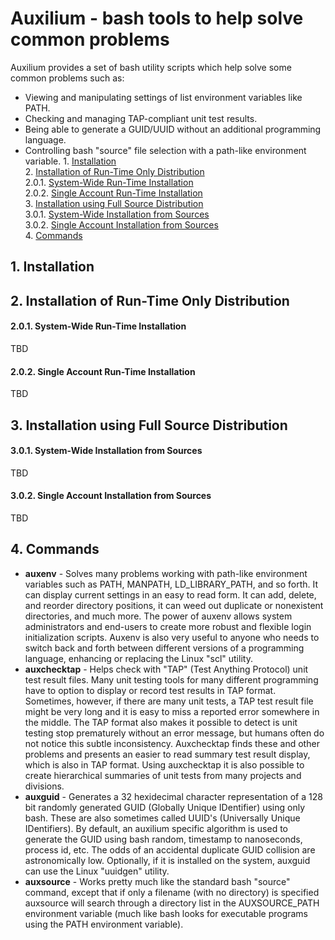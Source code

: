 # Auxilium - bash tools to help solve common problems

Auxilium provides a set of bash utility scripts which help solve some common
problems such as:

* Viewing and manipulating settings of list environment variables like PATH.
* Checking and managing TAP-compliant unit test results.
* Being able to generate a GUID/UUID without an additional programming language.
* Controlling bash "source" file selection with a path-like environment variable.
1\.  [Installation](#installation)  
2\.  [Installation of Run-Time Only Distribution](#installationofrun-timeonlydistribution)  
2.0.1\.  [System-Wide Run-Time Installation](#system-widerun-timeinstallation)  
2.0.2\.  [Single Account Run-Time Installation](#singleaccountrun-timeinstallation)  
3\.  [Installation using Full Source Distribution](#installationusingfullsourcedistribution)  
3.0.1\.  [System-Wide Installation from Sources](#system-wideinstallationfromsources)  
3.0.2\.  [Single Account Installation from Sources](#singleaccountinstallationfromsources)  
4\.  [Commands](#commands)  
<a name="installation"></a>

## 1\. Installation

<a name="installationofrun-timeonlydistribution"></a>

## 2\. Installation of Run-Time Only Distribution

<a name="system-widerun-timeinstallation"></a>

#### 2.0.1\. System-Wide Run-Time Installation

TBD

<a name="singleaccountrun-timeinstallation"></a>

#### 2.0.2\. Single Account Run-Time Installation

TBD
<a name="installationusingfullsourcedistribution"></a>

## 3\. Installation using Full Source Distribution

<a name="system-wideinstallationfromsources"></a>

#### 3.0.1\. System-Wide Installation from Sources

TBD

<a name="singleaccountinstallationfromsources"></a>

#### 3.0.2\. Single Account Installation from Sources

TBD

<a name="commands"></a>

## 4\. Commands

* **auxenv** - Solves many problems working with path-like environment
    variables such as PATH, MANPATH, LD_LIBRARY_PATH, and so forth. It can
    display current settings in an easy to read form. It can
    add, delete, and reorder directory positions, it can weed out duplicate
    or nonexistent directories, and much more. The power of auxenv allows
    system administrators and end-users to create more robust and flexible
    login initialization scripts. Auxenv is also very useful to anyone who
    needs to switch back and forth between different versions of a
    programming language, enhancing or replacing the Linux "scl" utility.
* **auxchecktap** - Helps check with "TAP" (Test Anything Protocol) unit
    test result files. Many unit testing tools for many different
    programming have to option to display or record test results in
    TAP format. Sometimes, however, if there are many unit tests, a TAP
    test result file might be very long and it is easy to miss a reported
    error somewhere in the middle. The TAP format also makes it possible
    to detect is unit testing stop prematurely without an error message,
    but humans often do not notice this subtle inconsistency.
    Auxchecktap finds these and other problems and presents an easier
    to read summary test result display, which is also in TAP format.
    Using auxchecktap it is also possible to create hierarchical summaries
    of unit tests from many projects and divisions.
* **auxguid** - Generates a 32 hexidecimal character representation of
    a 128 bit randomly generated GUID (Globally Unique IDentifier) using
    only bash. These are also sometimes called UUID's (Universally Unique
    IDentifiers). By default, an auxilium specific algorithm is used to
    generate the GUID using bash random, timestamp to nanoseconds, process
    id, etc. The odds of an accidental duplicate GUID collision are
    astronomically low. Optionally, if it is installed on the system,
    auxguid can use the Linux "uuidgen" utility.
* **auxsource** - Works pretty much like the standard bash "source"
    command, except that if only a filename (with no directory) is
    specified auxsource will search through a directory list in the
    AUXSOURCE_PATH environment variable (much like bash looks for
    executable programs using the PATH environment variable).

